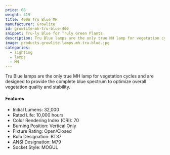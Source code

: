 ```yaml
---
price: 68
weight: 419
title: 400W Tru Blue MH
manufacturer: Growlite
id: growlite-mh-tru-blue-400
snippet: Tru-ly Blue for Truly Green Plants
description: Tru Blue lamps are the only true MH lamp for vegetation cycles and are designed to provide the complete blue spectrum to optimize overall vegetation quality and stability.
image: products.growlite.lamps.mh.tru-blue.jpg
categories:
  - lighting
  - lamps
  - MH
---
```


Tru Blue lamps are the only true MH lamp for vegetation cycles and are designed to provide the complete blue spectrum to optimize overall vegetation quality and stability.

#### Features

* Initial Lumens: 32,000
* Rated Life: 10,000 hours
* Color Rendering Index (CRI): 70
* Burning Position: Vertical Only
* Fixture Rating: Open/Closed
* Bulb Designation: BT37
* ANSI Designation: M79
* Socket Style: MOGUL
